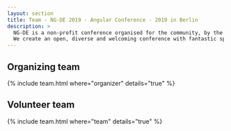 ```yaml
---
layout: section
title: Team - NG-DE 2019 - Angular Conference - 2019 in Berlin
description: >
  NG-DE is a non-profit conference organised for the community, by the community.
  We create an open, diverse and welcoming conference with fantastic speakers and a warm and friendly environment. 
---
```


## Organizing team

{% include team.html where="organizer" details="true" %}

## Volunteer team

{% include team.html where="team" details="true" %}

